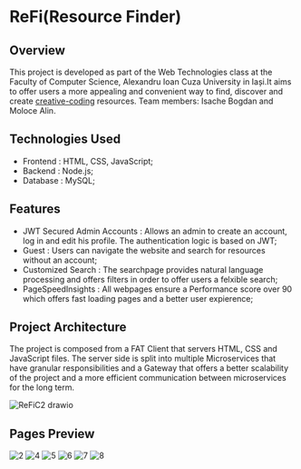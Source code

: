 # ReFi(Resource Finder)

## Overview
This project is developed as part of the Web Technologies class at the Faculty of Computer Science, Alexandru Ioan Cuza University in Iași.It aims to offer users a more appealing and convenient way to find, discover and create [creative-coding](https://github.com/terkelg/awesome-creative-coding) resources.
Team members: Isache Bogdan and Moloce Alin.

## Technologies Used
  - Frontend : HTML, CSS, JavaScript;
  - Backend : Node.js;
  - Database : MySQL;

## Features
  - JWT Secured Admin Accounts : Allows an admin to create an account, log in and edit his profile. The authentication logic is based on JWT;
  - Guest : Users can navigate the website and search for resources without an account;
  - Customized Search : The searchpage provides natural language processing and offers filters in order to offer users a felxible search;
  - PageSpeedInsights : All webpages ensure a Performance score over 90 which offers fast loading pages and a better user expierence;

 ## Project Architecture
 The project is composed from a FAT Client that servers HTML, CSS and JavaScript files. The server side is split into multiple Microservices that have granular responsibilities and a Gateway that offers a better scalability of the project and a more efficient communication between microservices for the long term. 
 
![ReFiC2 drawio](https://github.com/Alinux21/web_project/assets/125958940/4677756f-6f14-4313-b197-cd9cf4614b42)

## Pages Preview

![2](https://github.com/Alinux21/web_project/assets/125958940/5dc3bd9f-28ca-4b00-a523-fe26e4f72359)
![4](https://github.com/Alinux21/web_project/assets/125958940/c5784bc9-9abd-4fa4-b792-657b1f3dc4b9)
![5](https://github.com/Alinux21/web_project/assets/125958940/3b7cf0a2-2ecf-42dc-971a-61bc5f600ddf)
![6](https://github.com/Alinux21/web_project/assets/125958940/cd64f579-6c0f-457c-ac5d-2db4934d33c6)
![7](https://github.com/Alinux21/web_project/assets/125958940/46925425-da7c-4ece-8d00-e14d168091d0)
![8](https://github.com/Alinux21/web_project/assets/125958940/75574a1f-1d37-4d94-bf56-813d39ef44d2)
